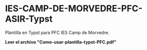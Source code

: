 # IES-CAMP-DE-MORVEDRE-PFC-ASIR-Typst
Plantilla en Typst para PFC IES Camp de Morvedre.

**Leer el archivo "Como-usar-plantilla-typst-PFC.pdf"**
